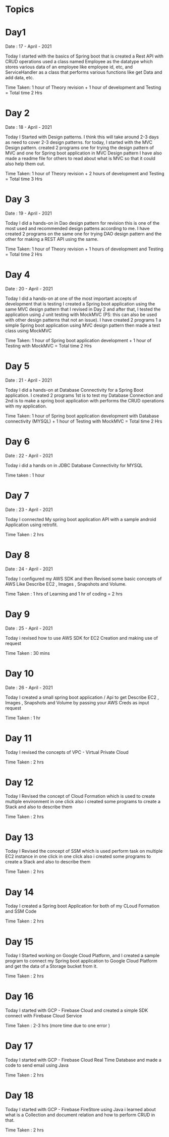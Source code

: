 # Topics 

# Day1

Date : 17 - April - 2021 

Today I started with the basics of Spring boot that is created a Rest API with CRUD operations 
used a class named Employee as the datatype which stores various data of an employee like employee id, etc, and ServiceHandler as a class that performs various functions like get Data and add data, etc.

Time Taken: 1 hour of Theory revision + 1 hour of development and Testing  = Total time 2 Hrs

# Day 2

Date : 18 - April - 2021

Today I Started with Design patterns. I think this will take around 2-3 days as need to cover 2-3 design patterns.
for today, I started with the MVC Design pattern. created 2 programs one for trying the design pattern of MVC and one for Spring boot application in MVC Design pattern I have also made a readme file for others to read about what is MVC so that it could also help them out.

Time Taken: 1 hour of Theory revision + 2 hours of development and Testing  = Total time 3 Hrs

# Day 3 

Date : 19 - April - 2021 

Today I did a hands-on in Dao design pattern for revision this is one of the most used and recommended design pattens according to me.
I have created 2 programs on the same one for trying DAO design pattern and the other for making a REST API using the same. 

Time Taken: 1 hour of Theory revision + 1 hours of development and Testing  = Total time 2 Hrs

# Day 4

Date : 20 - April - 2021 

Today I did a hands-on at one of the most important accepts of development that is testing I created a Spring boot application using the same MVC design pattern that I revised in Day 2 
and after that, I tested the application using J unit testing with MockMVC (PS: this can also be used with other design patterns that not an issue).
I have created 2 programs 1 a simple Spring boot application using MVC design pattern then made a test class using MockMVC 

Time Taken: 1 hour of Spring boot application development + 1 hour of Testing with MockMVC  = Total time 2 Hrs


# Day 5

Date : 21 - April - 2021 

Today I did a hands-on at Database Connectivity for a Spring Boot application. 
I created 2 programs 1st is to test my Database Connection and 2nd is to make a spring boot application with performs the CRUD operations with my application.

Time Taken: 1 hour of Spring boot application development with Database connectivity (MYSQL) + 1 hour of Testing with MockMVC  = Total time 2 Hrs

# Day 6 

Date : 22 - April - 2021 

Today i did a hands on in JDBC Database Connectivity for MYSQL 

Time taken : 1 hour

# Day 7 

Date : 23 - April - 2021

Today I connected My spring boot application API with a sample android Application using retrofit.

Time Taken : 2 hrs


# Day 8 

Date : 24 - April - 2021

Today I configured my AWS SDK and then Revised some basic concepts of AWS Like Describe EC2 , Images , Snapshots and Volume.

Time Taken : 1 hrs of Learning and 1 hr of coding = 2 hrs 

# Day 9 

Date : 25 - April - 2021 

Today i revised how to use AWS SDK for EC2 Creation and making use of request 

Time Taken  : 30 mins 

# Day 10 

Date : 26 - April - 2021 

Today I created a small spring boot application / Api to get Describe EC2 , Images , Snapshots and Volume by passing your AWS Creds as input request 

Time Taken : 1 hr

# Day 11 

Today I revised the concepts of VPC - Virtual Private Cloud 

Time Taken : 2 hrs

# Day 12 

Today I Revised the concept of Cloud Formation which is used to create multiple environment in one click also i created some programs to create a Stack and also to describe them

Time Taken : 2 hrs

# Day 13 

Today I Revised the concept of SSM which is used perform task on multiple EC2 instance in one click in one click also i created some programs to create a Stack and also to describe them 

Time Taken : 2 hrs


# Day 14 

Today I created a Spring boot Application for both of my CLoud Formation and SSM Code

Time Taken : 2 hrs

# Day 15 

Today I Started working on Google Cloud Platform, and I created a sample program to connect my Spring boot application to Google Cloud Platform and get the data of a Storage bucket from it.

Time Taken : 2 hrs 

# Day 16 

Today I started with GCP - Firebase Cloud and created a simple SDK connect with Firebase Cloud Service

Time Taken : 2-3 hrs (more time due to one error )

# Day 17 

Today I started with GCP - Firebase Cloud Real Time Database and made a code to send email using Java

Time Taken : 2 hrs

# Day 18 

Today I started with GCP - Firebase FireStore using Java i learned about what is a Collection and document relation and how to perform CRUD in that.

Time Taken : 2 hrs


